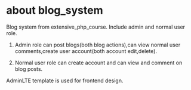 # about blog_system
Blog system from extensive_php_course.
Include admin and normal user role.

1. Admin role can post blogs(both blog actions),can view normal user comments,create user account(both account edit,delete).

2. Normal user role can create account and can view and comment on blog posts. 

AdminLTE template is used for frontend design.
